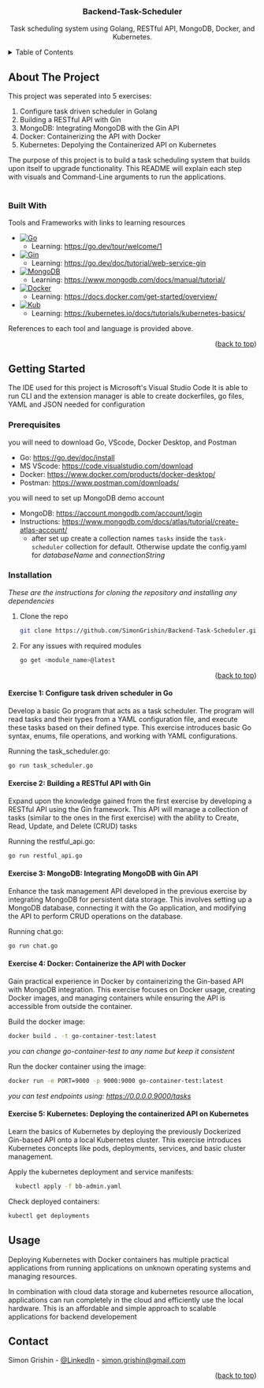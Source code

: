 

<!-- PROJECT LOGO -->
<br />
<div align="center">

  <h3 align="center">Backend-Task-Scheduler</h3>

  <p align="center">
    Task scheduling system using Golang, RESTful API, MongoDB, Docker, and Kubernetes.
  </p>
</div>



<!-- TABLE OF CONTENTS -->
<details>
  <summary>Table of Contents</summary>
  <ol>
    <li>
      <a href="#about-the-project">About The Project</a>
      <ul>
        <li><a href="#built-with">Built With</a></li>
      </ul>
    </li>
    <li>
      <a href="#getting-started">Getting Started</a>
      <ul>
        <li><a href="#prerequisites">Prerequisites</a></li>
        <li><a href="#installation">Installation</a></li>
      </ul>
    </li>
    <li><a href="#usage">Usage</a></li>
  </ol>
</details>



<!-- ABOUT THE PROJECT -->
## About The Project

This project was seperated into 5 exercises:

1. Configure task driven scheduler in Golang
2. Building a RESTful API with Gin
3. MongoDB: Integrating MongoDB with the Gin API
4. Docker: Containerizing the API with Docker
5. Kubernetes: Depolying the Containerized API on Kubernetes

The purpose of this project is to build a task scheduling system that builds upon itself to upgrade functionality.
This README will explain each step with visuals and Command-Line arguments to run the applications.
<br />
<br >



### Built With

Tools and Frameworks with links to learning resources

* [![Go][Go.js]][Go-url]
  * Learning: https://go.dev/tour/welcome/1
* [![Gin][Gin.js]][Gin-url]
  * Learning: https://go.dev/doc/tutorial/web-service-gin
* [![MongoDB][MongoDB.js]][MongoDB-url]
  * Learning: https://www.mongodb.com/docs/manual/tutorial/
* [![Docker][Docker.io]][Docker-url]
  * Learning: https://docs.docker.com/get-started/overview/
* [![Kub][Kub.dev]][Kub-url]
  * Learning: https://kubernetes.io/docs/tutorials/kubernetes-basics/

References to each tool and language is provided above.

<p align="right">(<a href="#readme-top">back to top</a>)</p>




<!-- GETTING STARTED -->
## Getting Started

The IDE used for this project is Microsoft's Visual Studio Code
It is able to run CLI and the extension manager is able to create dockerfiles, go files, YAML and JSON needed for configuration


### Prerequisites

you will need to download Go, VScode, Docker Desktop, and Postman
* Go: https://go.dev/doc/install
* MS VScode: https://code.visualstudio.com/download
* Docker: https://www.docker.com/products/docker-desktop/
* Postman: https://www.postman.com/downloads/

you will need to set up MongoDB demo account
* MongoDB: https://account.mongodb.com/account/login
* Instructions: https://www.mongodb.com/docs/atlas/tutorial/create-atlas-account/
  * after set up create a collection names `tasks`  inside the `task-scheduler` collection for default. Otherwise update the config.yaml for _databaseName_ and _connectionString_
 


### Installation

_These are the instructions for cloning the repository and installing any dependencies_

1. Clone the repo
   ```sh
   git clone https://github.com/SimonGrishin/Backend-Task-Scheduler.git
   ```

2. For any issues with required modules
   ```sh
   go get <module_name>@latest
   ```

<p align="right">(<a href="#readme-top">back to top</a>)</p>



#### Exercise 1: Configure task driven scheduler in Go
Develop a basic Go program that acts as a task scheduler. The program will read
tasks and their types from a YAML configuration file, and execute these tasks based on their
defined type. This exercise introduces basic Go syntax, enums, file operations, and working with
YAML configurations.

Running the task_scheduler.go:
```sh
go run task_scheduler.go
```

#### Exercise 2: Building a RESTful API with Gin
Expand upon the knowledge gained from the first exercise by developing a RESTful
API using the Gin framework. This API will manage a collection of tasks (similar to the ones in
the first exercise) with the ability to Create, Read, Update, and Delete (CRUD) tasks

Running the restful_api.go:
  ```sh
  go run restful_api.go
  ```

#### Exercise 3: MongoDB: Integrating MongoDB with Gin API
Enhance the task management API developed in the previous exercise by
integrating MongoDB for persistent data storage. This involves setting up a MongoDB database,
connecting it with the Go application, and modifying the API to perform CRUD operations on the
database.

Running chat.go:
  ```sh
  go run chat.go
  ```

#### Exercise 4: Docker: Containerize the API with Docker
Gain practical experience in Docker by containerizing the Gin-based API with
MongoDB integration. This exercise focuses on Docker usage, creating Docker images, and
managing containers while ensuring the API is accessible from outside the container.

Build the docker image:
  ```sh
  docker build . -t go-container-test:latest
  ```
_you can change go-container-test to any name but keep it consistent_

Run the docker container using the image:
```sh
docker run -e PORT=9000 -p 9000:9000 go-container-test:latest
```

_you can test endpoints using: https://0.0.0.0.9000/tasks_

#### Exercise 5: Kubernetes: Deploying the containerized API on Kubernetes
Learn the basics of Kubernetes by deploying the previously Dockerized Gin-based
API onto a local Kubernetes cluster. This exercise introduces Kubernetes concepts like pods,
deployments, services, and basic cluster management.

Apply the kubernetes deployment and service manifests:
```sh
  kubectl apply -f bb-admin.yaml
  ```

Check deployed containers:
```sh
kubectl get deployments
```

<!-- USAGE EXAMPLES -->
## Usage

Deploying Kubernetes with Docker containers has multiple practical applications from running applications on unknown operating systems and managing resources.

In combination with cloud data storage and kubernetes resource allocation, applications can run completely in the cloud and efficiently use the local hardware.
This is an affordable and simple approach to scalable applications for backend developement


<!-- CONTACT -->
## Contact

Simon Grishin - [@LinkedIn](https://linkedin/in/simongrishin) - simon.grishin@gmail.com

<p align="right">(<a href="#readme-top">back to top</a>)</p>





<!-- MARKDOWN LINKS & IMAGES -->
<!-- https://www.markdownguide.org/basic-syntax/#reference-style-links -->
[contributors-shield]: https://img.shields.io/github/contributors/othneildrew/Best-README-Template.svg?style=for-the-badge
[contributors-url]: https://github.com/othneildrew/Best-README-Template/graphs/contributors
[forks-shield]: https://img.shields.io/github/forks/othneildrew/Best-README-Template.svg?style=for-the-badge
[forks-url]: https://github.com/othneildrew/Best-README-Template/network/members
[stars-shield]: https://img.shields.io/github/stars/othneildrew/Best-README-Template.svg?style=for-the-badge
[stars-url]: https://github.com/othneildrew/Best-README-Template/stargazers
[issues-shield]: https://img.shields.io/github/issues/othneildrew/Best-README-Template.svg?style=for-the-badge
[issues-url]: https://github.com/othneildrew/Best-README-Template/issues
[license-shield]: https://img.shields.io/github/license/othneildrew/Best-README-Template.svg?style=for-the-badge
[license-url]: https://github.com/othneildrew/Best-README-Template/blob/master/LICENSE.txt
[linkedin-shield]: https://img.shields.io/badge/-LinkedIn-black.svg?style=for-the-badge&logo=linkedin&colorB=555
[linkedin-url]: https://linkedin.com/in/othneildrew
[product-screenshot]: images/screenshot.png
[Go.js]: https://img.shields.io/badge/Go-000020?style=for-the-badge&logo=go&logoColor=61DAFB
[Go-url]: https://go.dev
[Gin.js]: https://img.shields.io/badge/Gin-000000?style=for-the-badge&logo=Gin&logoColor=61DAFB
[Gin-url]: https://gin-gonic.com/
[MongoDB.js]: https://img.shields.io/badge/Mongodb-35495E?style=for-the-badge&logo=Mongodb&logoColor=4FC08D
[MongoDB-url]: https://www.mongodb.com/
[Docker.io]: https://img.shields.io/badge/Docker-384d54?style=for-the-badge&logo=Docker&logoColor=0db7ed
[Docker-url]: https://www.docker.com/
[Kub.dev]: https://img.shields.io/badge/kubernetes-a0b4d4?style=for-the-badge&logo=kubernetes&logoColor=3970e4
[Kub-url]: https://svelte.dev/
